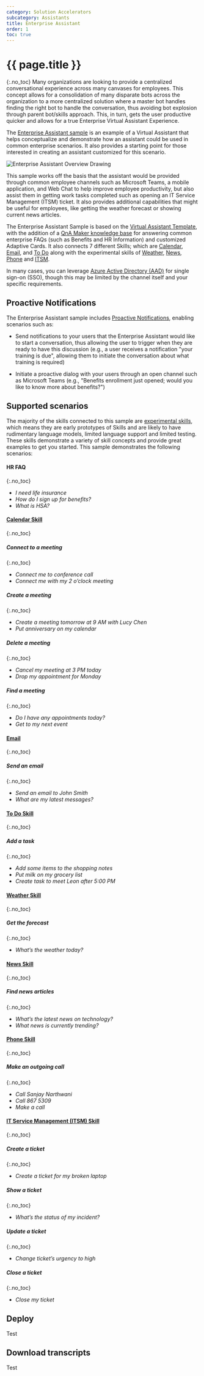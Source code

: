 ```yaml
---
category: Solution Accelerators
subcategory: Assistants
title: Enterprise Assistant
order: 1
toc: true
---
```

# {{ page.title }}
{:.no_toc}
Many organizations are looking to provide a centralized conversational experience across many canvases for employees. This concept allows for a consolidation of many disparate bots across the organization to a more centralized solution where a master bot handles finding the right bot to handle the conversation, thus avoiding bot explosion through parent bot/skills approach. This, in turn, gets the user productive quicker and allows for a true Enterprise Virtual Assistant Experience. 

The [Enterprise Assistant sample]({{site.repo}}/tree/master/samples/csharp/assistants/enterprise-assistant) is an example of a Virtual Assistant that helps conceptualize and demonstrate how an assistant could be used in common enterprise scenarios. It also provides a starting point for those interested in creating an assistant customized for this scenario. 

![Enterprise Assistant Overview Drawing]({{site.baseurl}}/assets/images/EnterpriseAssistantSampleOverview.PNG)

This sample works off the basis that the assistant would be provided through common employee channels such as Microsoft Teams, a mobile application, and Web Chat to help improve employee productivity, but also assist them in getting work tasks completed such as opening an IT Service Management (ITSM) ticket. It also provides additional capabilities that might be useful for employees, like getting the weather forecast or showing current news articles. 

The Enterprise Assistant Sample is based on the [Virtual Assistant Template]({{site.baseurl}}/overview/virtual-assistant-template), with the addition of a [QnA Maker knowledge base](https://docs.microsoft.com/en-us/azure/cognitive-services/qnamaker/concepts/knowledge-base) for answering common enterprise FAQs (such as Benefits and HR Information) and customized Adaptive Cards.  It also connects 7 different Skills; which are [Calendar]({{site.baseurl}}/skills/samples/calendar), [Email]({{site.baseurl}}/skills/samples/email), and [To Do]({{site.baseurl}}/skills/samples/to-do)  along with the experimental skills of [Weather]({{site.baseurl}}/skills/samples/experimental/#weather-skill), [News]({{site.baseurl}}/skills/samples/experimenta/#news-skill), [Phone]({{site.baseurl}}/skills/samples/experimenta/#phone-skill) and [ITSM]({{site.baseurl}}/skills/samples/experimenta/#it-service-management-skill). 

In many cases, you can leverage [Azure Active Directory (AAD)](https://azure.microsoft.com/en-us/services/active-directory/) for single sign-on (SSO), though this may be limited by the channel itself and your specific requirements. 


## Proactive Notifications

The Enterprise Assistant sample includes [Proactive Notifications]({{site.baseurl}}/virtual-assistant/samples/proactive-notifications), enabling scenarios such as: 

- Send notifications to your users that the Enterprise Assistant would like to start a conversation, thus allowing the user to trigger when they are ready to have this discussion (e.g., a user receives a notification "your training is due", allowing them to initiate the conversation about what training is required) 

- Initiate a proactive dialog with your users through an open channel such as Microsoft Teams (e.g., "Benefits enrollment just opened; would you like to know more about benefits?") 


## Supported scenarios

The majority of the skills connected to this sample are [experimental skills]({{site.baseurl}}/reference/skills/experimental), which means they are early prototypes of Skills and are likely to have rudimentary language models, limited language support and limited testing. These skills demonstrate a variety of skill concepts and provide great examples to get you started. This sample demonstrates the following scenarios:

#### HR FAQ
{:.no_toc}
- *I need life insurance* 
- *How do I sign up for benefits?* 
- *What is HSA?* 

#### [Calendar Skill]({{site.baseurl}}/skills/samples/calendar) 
{:.no_toc}
##### Connect to a meeting 
{:.no_toc}
- *Connect me to conference call* 
- *Connect me with my 2 o’clock meeting* 

##### Create a meeting 
{:.no_toc}
- *Create a meeting tomorrow at 9 AM with Lucy Chen* 
- *Put anniversary on my calendar* 

##### Delete a meeting 
{:.no_toc}
- *Cancel my meeting at 3 PM today* 
- *Drop my appointment for Monday* 

##### Find a meeting 
{:.no_toc}
- *Do I have any appointments today?* 
- *Get to my next event* 

#### [Email]({{site.baseurl}}/skills/samples/email)
{:.no_toc}
##### Send an email
{:.no_toc}
- *Send an email to John Smith*
- *What are my latest messages?* 

#### [To Do Skill]({{site.baseurl}}/skills/samples/to-do)
{:.no_toc}
##### Add a task 
{:.no_toc}
- *Add some items to the shopping notes* 
- *Put milk on my grocery list* 
- *Create task to meet Leon after 5:00 PM* 

#### [Weather Skill]({{site.baseurl}}/skills/samples/experimental/#weather-skill)
{:.no_toc}
##### Get the forecast
{:.no_toc}
- *What’s the weather today?* 

#### [News Skill]({{site.baseurl}}/skills/samples/experimenta/#news-skill)
{:.no_toc}
##### Find news articles 
{:.no_toc}
- *What’s the latest news on technology?* 
- *What news is currently trending?* 

#### [Phone Skill]({{site.baseurl}}/skills/samples/experimenta/#phone-skill)
{:.no_toc}
##### Make an outgoing call
{:.no_toc}
- *Call Sanjay Narthwani* 
- *Call 867 5309* 
- *Make a call* 

#### [IT Service Management (ITSM) Skill]({{site.baseurl}}/skills/samples/experimenta/#it-service-management-skill)
{:.no_toc}
##### Create a ticket 
{:.no_toc}
- *Create a ticket for my broken laptop* 

##### Show a ticket 
{:.no_toc}
- *What’s the status of my incident?* 

##### Update a ticket
{:.no_toc}
- *Change ticket’s urgency to high* 

##### Close a ticket
{:.no_toc}
- *Close my ticket* 

## Deploy
Test

## Download transcripts
Test
